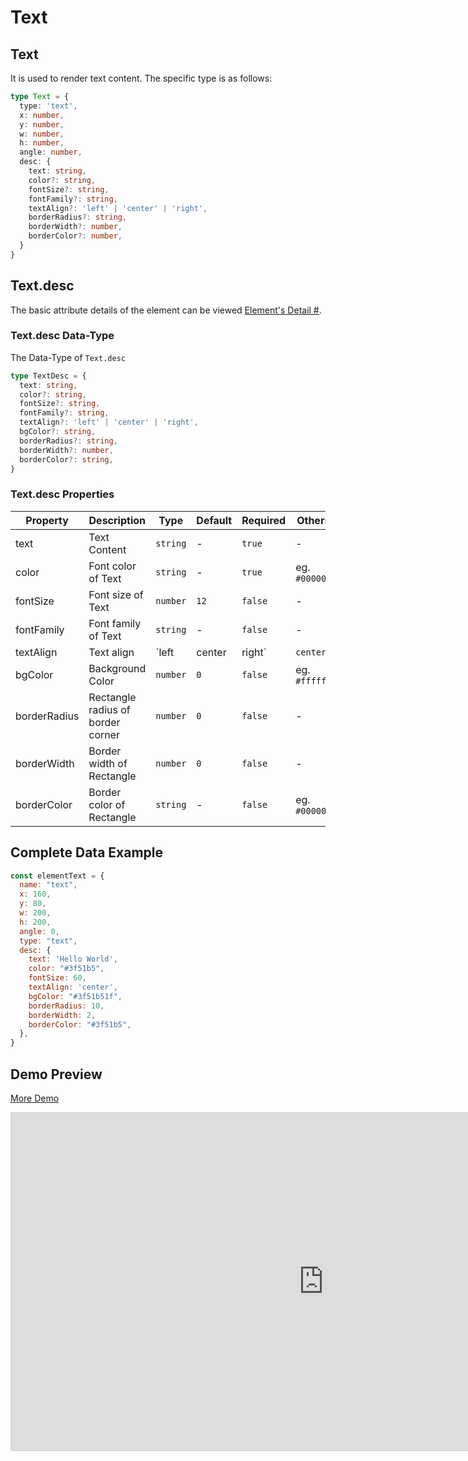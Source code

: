 # Text

## Text

It is used to render text content. The specific type is as follows:

```ts
type Text = {
  type: 'text',
  x: number,
  y: number,
  w: number,
  h: number,
  angle: number,
  desc: {
    text: string,
    color?: string,
    fontSize?: string,
    fontFamily?: string,
    textAlign?: 'left' | 'center' | 'right',
    borderRadius?: string,
    borderWidth?: number,
    borderColor?: number,
  }
}
```

## Text.desc

The basic attribute details of the element can be viewed [Element's Detail
#](./info.md#element-s-detail).

### Text.desc Data-Type

The Data-Type of `Text.desc`

```ts
type TextDesc = {
  text: string,
  color?: string,
  fontSize?: string,
  fontFamily?: string,
  textAlign?: 'left' | 'center' | 'right',
  bgColor?: string,
  borderRadius?: string,
  borderWidth?: number,
  borderColor?: string,
}
```

### Text.desc Properties


|Property|Description|Type|Default|Required|Others|
|--|--|--|--|--|--|
| text | Text Content |`string`| - | `true` | - |
| color | Font color of Text |`string`| - | `true` | eg. `#000000` |
| fontSize | Font size of Text |`number`| `12` | `false` | - |
| fontFamily | Font family of Text |`string`| - | `false` | - |
| textAlign | Text align |`left | center | right`| `center` | `false` | - |
| bgColor | Background Color |`number`| `0` | `false` | eg. `#ffffff`  |
| borderRadius | Rectangle radius of border corner |`number`| `0` | `false` | - |
| borderWidth | Border width of Rectangle |`number`| `0` | `false` | - |
| borderColor | Border color of Rectangle |`string`| - | `false` | eg. `#000000`  |


## Complete Data Example

```js
const elementText = {
  name: "text",
  x: 160,
  y: 80,
  w: 200,
  h: 200,
  angle: 0,
  type: "text",
  desc: {
    text: 'Hello World',
    color: "#3f51b5",
    fontSize: 60,
    textAlign: 'center',
    bgColor: "#3f51b51f",
    borderRadius: 10,
    borderWidth: 2,
    borderColor: "#3f51b5",
  },
}
```


## Demo Preview

[More Demo](https://idrawjs.github.io/playground/?demo=elem-text)

<iframe 
    src="https://idrawjs.github.io/playground/?demo=elem-text&header=false&sider=false&default-editor-split=37" 
    width="1000" height="540" frameborder="no" border="0"
    style="border: 1px solid #cecece; margin: 0px auto;"
  ></iframe>